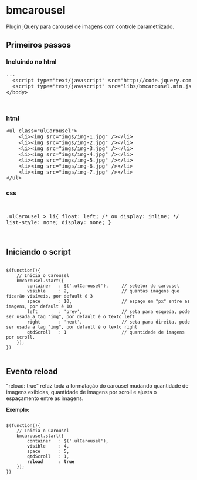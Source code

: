 <h1>bmcarousel</h1>

Plugin jQuery para carousel de imagens com controle parametrizado.


<h2>Primeiros passos</h2> 
<h3>Incluindo no html</h3>
<div class="highlight highlight-js"><pre><span class="err">...
  <span class="o">&lt;</span><span class="nx">script</span> <span class="nx">type</span><span class="o">=</span><span class="s2">"text/javascript"</span> <span class="nx">src</span><span class="o">=</span><span class="s2">"http://code.jquery.com/jquery-2.0.3.min.js"</span><span class="o">&gt;</span>
  <span class="o">&lt;</span><span class="nx">script</span> <span class="nx">type</span><span class="o">=</span><span class="s2">"text/javascript"</span> <span class="nx">src</span><span class="o">=</span><span class="s2">"libs/bmcarousel.min.js"</span><span class="o">&gt;&lt;</span><span class="err">/script&gt;</span>
<span class="o">&lt;</span><span class="err">/body&gt;</span>

</pre></div>
<h3>html</h3>
<pre>
<span class="o">&lt;</span><span>ul class="ulCarousel"</span><span class="o">&gt;</span>
	<span class="o">&lt;</span><span>li</span><span class="o">&gt;</span><span class="o">&lt;</span><span>img src="imgs/img-1.jpg"</span><span class="o"> /&gt;</span><span class="o">&lt;/</span><span>li</span><span class="o">&gt;</span>
	<span class="o">&lt;</span><span>li</span><span class="o">&gt;</span><span class="o">&lt;</span><span>img src="imgs/img-2.jpg"</span><span class="o"> /&gt;</span><span class="o">&lt;/</span><span>li</span><span class="o">&gt;</span>
	<span class="o">&lt;</span><span>li</span><span class="o">&gt;</span><span class="o">&lt;</span><span>img src="imgs/img-3.jpg"</span><span class="o"> /&gt;</span><span class="o">&lt;/</span><span>li</span><span class="o">&gt;</span>
	<span class="o">&lt;</span><span>li</span><span class="o">&gt;</span><span class="o">&lt;</span><span>img src="imgs/img-4.jpg"</span><span class="o"> /&gt;</span><span class="o">&lt;/</span><span>li</span><span class="o">&gt;</span>
	<span class="o">&lt;</span><span>li</span><span class="o">&gt;</span><span class="o">&lt;</span><span>img src="imgs/img-5.jpg"</span><span class="o"> /&gt;</span><span class="o">&lt;/</span><span>li</span><span class="o">&gt;</span>
	<span class="o">&lt;</span><span>li</span><span class="o">&gt;</span><span class="o">&lt;</span><span>img src="imgs/img-6.jpg"</span><span class="o"> /&gt;</span><span class="o">&lt;/</span><span>li</span><span class="o">&gt;</span>
	<span class="o">&lt;</span><span>li</span><span class="o">&gt;</span><span class="o">&lt;</span><span>img src="imgs/img-7.jpg"</span><span class="o"> /&gt;</span><span class="o">&lt;/</span><span>li</span><span class="o">&gt;</span>
<span class="o">&lt;/</span><span>ul</span><span class="o">&gt;</span>
</pre>



<h3>css</h3>
<pre>

.ulCarousel > li{
	float: left; /* ou display: inline; */
	list-style: none;
	display: none;
}

</pre>

<h2>Iniciando o script</h2> 
<pre>
<code>
$(function(){
	// Inicia o Carousel
	bmcarousel.start({
		container   : $('.ulCarousel'),		// seletor do carousel
		visible     : 2,      				// quantas imagens que ficarão visíveis, por default é 3
		space		: 10,     				// espaço em "px" entre as imagens, por default é 10
		left		: 'prev',   			// seta para esqueda, pode ser usada a tag "img", por default é o texto left
		right		: 'next',   			// seta para direita, pode ser usada a tag "img", por default é o texto right
		qtdScroll   : 1 					// quantidade de imagens por scroll.
	});
})
</code>
</pre>

<h2>Evento reload</h2> 
"reload: true" refaz toda a formatação do carousel mudando quantidade de imagens exibidas, quantidade de imagens por scroll e ajusta o espaçamento entre as imagens.

<strong>Exemplo:</strong>
<pre>
<code>
$(function(){
	// Inicia o Carousel
	bmcarousel.start({
		container   : $('.ulCarousel'),
		visible     : 4,      				
		space		: 5,     			
		qtdScroll   : 1,
		<strong>reload      : true</strong>
	});
})
</code>
</pre>

